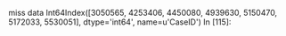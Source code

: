 miss data
Int64Index([3050565, 4253406, 4450080, 4939630, 5150470, 5172033, 5530051], dtype='int64', name=u'CaseID')
In [115]:
